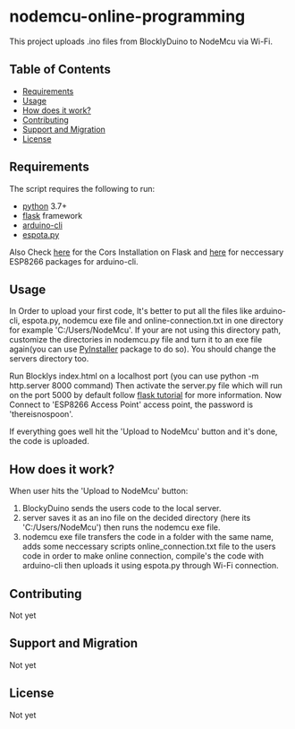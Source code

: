 # nodemcu-online-programming
This project uploads .ino files from BlocklyDuino to NodeMcu via Wi-Fi. 


Table of Contents
-----------------

  * [Requirements](#requirements)
  * [Usage](#usage)
  * [How does it work?](#how-does-it-work?)
  * [Contributing](#contributing)
  * [Support and Migration](#support-and-migration)
  * [License](#license)

Requirements
------------

The script requires the following to run:

  * [python] 3.7+
  * [flask] framework
  * [arduino-cli]
  * [espota.py]


[python]: https://www.python.org/downloads/
[flask]: https://flask.palletsprojects.com/en/1.0.x/installation/#installation
[arduino-cli]: https://arduino.github.io/arduino-cli/installation/
[espota.py]: https://github.com/esp8266/Arduino/blob/master/tools/espota.py

Also Check [here](https://pypi.org/project/Flask-Cors/) for the Cors Installation on Flask and  [here](https://create.arduino.cc/projecthub/B45i/getting-started-with-arduino-cli-7652a5) for neccessary ESP8266 packages for arduino-cli.

Usage
-----

In Order to upload your first code, It's better to put all the files like arduino-cli, espota.py, nodemcu exe file and online-connection.txt in one directory for example 'C:/Users/NodeMcu'. If your are not using this directory path, customize the directories in nodemcu.py file and turn it to an exe file again(you can use [PyInstaller](https://pyinstaller.readthedocs.io/en/stable/installation.html) package to do so). You should change the servers directory too.

Run Blocklys index.html on a localhost port (you can use python -m http.server 8000 command) Then activate the server.py file which will run on the port 5000 by default follow [flask tutorial](https://flask.palletsprojects.com/en/1.1.x/cli/) for more information. Now Connect to 'ESP8266 Access Point' access point, the password is 'thereisnospoon'.

If everything goes well hit the 'Upload to NodeMcu' button and it's done, the code is uploaded.

How does it work?
-----

When user hits the 'Upload to NodeMcu' button:
1. BlockyDuino sends the users code to the local server.
2. server saves it as an ino file on the decided directory (here its 'C:/Users/NodeMcu') then runs the nodemcu exe file.
3. nodemcu exe file transfers the code in a folder with the same name, adds some neccessary scripts online_connection.txt file to the users code      in order to make online connection, compile's the code with arduino-cli then uploads it using espota.py through Wi-Fi connection.

Contributing
-----

Not yet

Support and Migration
-----

Not yet

License
-----

Not yet  


